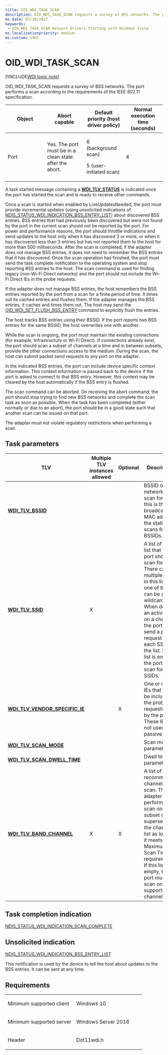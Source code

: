 ```yaml
---
title: OID_WDI_TASK_SCAN
description: OID_WDI_TASK_SCAN requests a survey of BSS networks. The port performs a scan according to the requirements of the IEEE 802.11 specification.
ms.date: 07/18/2017
keywords:
 - OID_WDI_TASK_SCAN Network Drivers Starting with Windows Vista
ms.localizationpriority: medium
ms.custom: 19H1
---
```


# OID\_WDI\_TASK\_SCAN

[!INCLUDE[WDI topic note](../includes/wdi-version-warning.md)]


OID\_WDI\_TASK\_SCAN requests a survey of BSS networks. The port performs a scan according to the requirements of the IEEE 802.11 specification.

<table>
<colgroup>
<col width="25%" />
<col width="25%" />
<col width="25%" />
<col width="25%" />
</colgroup>
<thead>
<tr class="header">
<th>Object</th>
<th>Abort capable</th>
<th>Default priority (host driver policy)</th>
<th>Normal execution time (seconds)</th>
</tr>
</thead>
<tbody>
<tr class="odd">
<td>Port</td>
<td>Yes. The port must be in a clean state after the abort.</td>
<td><p>6 (background scan)</p>
<p>5 (user-initiated scan)</p></td>
<td>4</td>
</tr>
</tbody>
</table>

 

A task started message containing a [**WDI\_TLV\_STATUS**](./wdi-tlv-status.md) is indicated once the port has started the scan and is ready to receive other commands.

Once a scan is started when enabled by LiveUpdatesNeeded, the port must provide incremental updates (using unsolicited indications of [NDIS\_STATUS\_WDI\_INDICATION\_BSS\_ENTRY\_LIST](ndis-status-wdi-indication-bss-entry-list.md)) about discovered BSS entries. BSS entries that had previously been discovered but were not found by the port in the current scan should not be reported by the port. For power and performance reasons, the port should throttle indications and send updates to the host only when it has discovered 3 or more, or when it has discovered less than 3 entries but has not reported them to the host for more than 500 milliseconds. After the scan is completed, if the adapter does not manage BSS entries, it does not need to remember the BSS entries that it has discovered. Once the scan operation has finished, the port must send the task complete notification to the operating system and stop reporting BSS entries to the host. The scan command is used for finding legacy (non-Wi-Fi Direct networks) and the port should not include the Wi-Fi Direct IEs in the probe requests.

If the adapter does not manage BSS entries, the host remembers the BSS entries reported by the port from a scan for a finite period of time. It times out its cached entries and flushes them. If the adapter manages the BSS entries, it caches and times them out. The host may send the [OID\_WDI\_SET\_FLUSH\_BSS\_ENTRY](oid-wdi-set-flush-bss-entry.md) command to explicitly flush the entries.

The host tracks BSS entries using their BSSID. If the port reports two BSS entries for the same BSSID, the host overwrites one with another.

While the scan is ongoing, the port must maintain the existing connections (for example, Infrastructure or Wi-Fi Direct). If connections already exist, the port should scan a subset of channels at a time and in between subsets, provide the other connections access to the medium. During the scan, the host can submit packet send requests to any port on the adapter.

In the indicated BSS entries, the port can include device specific context information. This context information is passed back to the device if the port is asked to connect to that BSS entry. However, this context may be cleared by the host automatically if the BSS entry is flushed.

The scan command can be aborted. On receiving the abort command, the port should stop trying to find new BSS networks and complete the scan task as soon as possible. When the task has been completed (either normally or due to an abort), the port should be in a good state such that another scan can be issued on that port.

The adapter must not violate regulatory restrictions when performing a scan.

## Task parameters


| TLV                                                                       | Multiple TLV instances allowed | Optional | Description                                                                                                                                                                                                                                                                                   |
|---------------------------------------------------------------------------|--------------------------------|----------|-----------------------------------------------------------------------------------------------------------------------------------------------------------------------------------------------------------------------------------------------------------------------------------------------|
| [**WDI\_TLV\_BSSID**](./wdi-tlv-bssid.md)                             |                                |          | BSSID of the network to scan for. If this is the broadcast MAC address, the station scans for all BSSIDs.                                                                                                                                                                                     |
| [**WDI\_TLV\_SSID**](./wdi-tlv-ssid.md)                               | X                              |          | A list of SSID list that the port should scan for. There can be multiple SSIDs in this list and one of them can be a wildcard. When doing an active scan on a channel, the port must send a probe request for each SSID in the list. If this list is empty, the port must scan for all SSIDs. |
| [**WDI\_TLV\_VENDOR\_SPECIFIC\_IE**](./wdi-tlv-vendor-specific-ie.md) |                                | X        | One or more IEs that must be included in the probe requests sent by the port. These IEs are not used for passive scan.                                                                                                                                                                        |
| [**WDI\_TLV\_SCAN\_MODE**](./wdi-tlv-scan-mode.md)                    |                                |          | Scan mode parameters.                                                                                                                                                                                                                                                                         |
| [**WDI\_TLV\_SCAN\_DWELL\_TIME**](./wdi-tlv-scan-dwell-time.md)       |                                |          | Dwell time parameters.                                                                                                                                                                                                                                                                        |
| [**WDI\_TLV\_BAND\_CHANNEL**](./wdi-tlv-band-channel.md)              | X                              | X        | A list of recommended channels to scan. The adapter can perform a scan on a subset or superset of the channel list as long as it meets the Maximum Scan Time requirements. If this list is empty, the port must scan on all supported channels.                                               |

 

## Task completion indication


[NDIS\_STATUS\_WDI\_INDICATION\_SCAN\_COMPLETE](ndis-status-wdi-indication-scan-complete.md)

## Unsolicited indication

[NDIS\_STATUS\_WDI\_INDICATION\_BSS\_ENTRY\_LIST](ndis-status-wdi-indication-bss-entry-list.md)

This notification is used by the device to tell the host about updates to the BSS entries. It can be sent at any time.

## Requirements

<table>
<colgroup>
<col width="50%" />
<col width="50%" />
</colgroup>
<tbody>
<tr class="odd">
<td><p>Minimum supported client</p></td>
<td><p>Windows 10</p></td>
</tr>
<tr class="even">
<td><p>Minimum supported server</p></td>
<td><p>Windows Server 2016</p></td>
</tr>
<tr class="odd">
<td><p>Header</p></td>
<td>Dot11wdi.h</td>
</tr>
</tbody>
</table>

 

